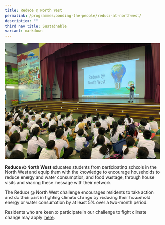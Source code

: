```yaml
---
title: Reduce @ North West
permalink: /programmes/bonding-the-people/reduce-at-northwest/
description: ""
third_nav_title: Sustainable
variant: markdown
---
```

![](/images/Programmes/Green%20Living/PHOTO-2022-07-06-12-31-38%20(1).jpg)

**Reduce @ North West** educates students from participating schools in the North West and equip them with the knowledge to encourage households to reduce energy and water consumption, and food wastage, through house visits and sharing these message with their network.

The Reduce @ North West challenge encourages residents to take action and do their part in fighting climate change by reducing their household energy or water consumption by at least 5% over a two-month period. 

Residents who are keen to participate in our challenge to fight climate change may apply  [here](https://go.gov.sg/reduce-sign-up).